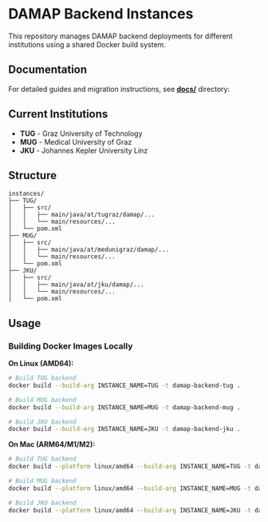 # DAMAP Backend Instances

This repository manages DAMAP backend deployments for different institutions using a shared Docker build system.

## Documentation

For detailed guides and migration instructions, see [**docs/**](docs/) directory:

## Current Institutions

- **TUG** - Graz University of Technology
- **MUG** - Medical University of Graz
- **JKU** - Johannes Kepler University Linz

## Structure

```
instances/
├── TUG/
│   ├── src/                    
│   │   ├── main/java/at/tugraz/damap/...
│   │   └── main/resources/...
│   └── pom.xml                 
├── MUG/
│   ├── src/                    
│   │   ├── main/java/at/medunigraz/damap/...
│   │   └── main/resources/...
│   └── pom.xml                
├── JKU/
│   ├── src/                   
│   │   ├── main/java/at/jku/damap/...
│   │   └── main/resources/...
│   └── pom.xml                 
```

## Usage

### Building Docker Images Locally

**On Linux (AMD64):**
```bash
# Build TUG backend  
docker build --build-arg INSTANCE_NAME=TUG -t damap-backend-tug .

# Build MUG backend
docker build --build-arg INSTANCE_NAME=MUG -t damap-backend-mug .

# Build JKU backend
docker build --build-arg INSTANCE_NAME=JKU -t damap-backend-jku .
```

**On Mac (ARM64/M1/M2):**
```bash
# Build TUG backend  
docker build --platform linux/amd64 --build-arg INSTANCE_NAME=TUG -t damap-backend-tug .

# Build MUG backend
docker build --platform linux/amd64 --build-arg INSTANCE_NAME=MUG -t damap-backend-mug .

# Build JKU backend
docker build --platform linux/amd64 --build-arg INSTANCE_NAME=JKU -t damap-backend-jku .
```
